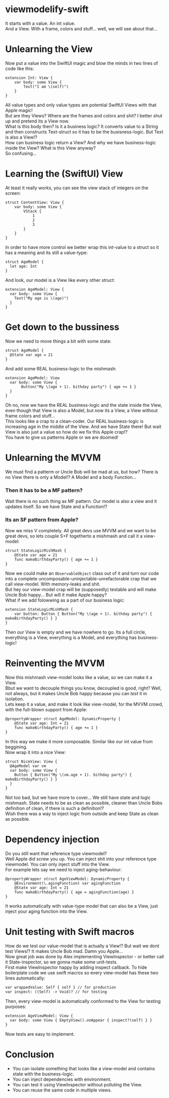 # viewmodelify-swift
It starts with a value.
An int value.\
And a View.
With a frame, colors and stuff... well, we will see about that...

# Unlearning the View
Now put a value into the SwiftUI magic and blow the minds in two lines of code like this:
```
extension Int: View {
    var body: some View {
        Text("I am \(self)")
    }
}
```
All value types and only value types are potential SwiftUI Views with that Apple magic!\
But are they Views? Where are the frames and colors and shit? I better shut up and pretend its a View now.\
What is this body then? Is it a business logic? It converts value to a String and then constructs Text-struct so it has to be the busisness-logic. But Text is also a View!?\
How can business logic return a View? And why we have business-logic inside the View? What is this View anyway?\
So confusing...

# Learning the (SwiftUI) View
At least it really works, you can see the view stack of integers on the screen:
```
struct ContentView: View {
    var body: some View {
        VStack {
            1
            2
            3
        }
    }
}
```
In order to have more control we better wrap this int-value to a struct so it has a meaning and its still a value-type:
```
struct AgeModel {
  let age: Int
}
```
And look, our model is a View like every other struct:
```
extension AgeModel: View {
  var body: some View {
    Text("My age is \(age)")
  }
}
```

# Get down to the bussiness
Now we need to move things a bit with some state:
```
struct AgeModel {
  @State var age = 21
}
```
And add some REAL business-logic to the mishmash:
```
extension AgeModel: View
  var body: some View {
       Button("My \(age + 1). bithday party") { age += 1 }
  }
}
```
Oh no, now we have the REAL business-logic and the state inside the View, even though that View is also a Model, but now its a View, a View without frame colors and stuff...\
This looks like a crap to a clean-coder. Our REAL business-logic is increasing age in the middle of the View. And we have State there! But wait View is also just a value so how do we fix this Apple crap!?\
You have to give us patterns Apple or we are doomed!

# Unlearning the MVVM
We must find a patterm or Uncle Bob will be mad at us, but how? There is no View there is only a Model!? A Model and a body Function...
### Then it has to be a MF pattern?
Wait there is no such thing as MF pattern. Our model is also a view and it updates itself. So we have State and a Function!?
### Its an SF pattern from Apple?
Now we miss V completely. All great devs use MVVM and we want to be great devs, so lets couple S+F togetherto a mishmash and call it a view-model:
```
struct StateLogicMishMash {
    @State var age = 21
    func makeBirthdayParty() { age += 1 }
}
```
Now we could make an `ObservableObject` class out of it and turn our code into a complete uncomposable-uninjectable-unrefactorable crap that we call view-model. With memory-leaks and shit.\
But hey our view-model crap will be (supposedly) testable and will make Uncle Bob happy... But will it make Apple happy?\
What if we add folowwing as a part of our business logic:
```
extension StateLogicMishMash {
    var button: Button { Button("My \(age + 1). bithday party") { makeBirthdayParty() } }
}
```
Then our View is empty and we have nowhere to go. Its a full circle, everything is a View, everything is a Model, and everything has business-logic!

# Reinventing the MVVM
Now this mishmash view-model looks like a value, so we can make it a View.\
Bbut we want to decouple things you know, decoupled is good, right? Well, not always, but it makes Uncle Bob happy because you can *test* it in isolation.\
Lets keep it a value, and make it look like view-model, for the MVVM crowd, with the full-blown support from Apple:
```
@propertyWrapper struct AgeModel: DynamicProperty {
    @State var age: Int = 21
    func makeBirthdayParty() { age += 1 }
}
```
In this way we make it more composable. Similar like our int value from beggining.\
Now wrap it into a nice View:
```
struct NiceView: View {
  @AgeModel var vm
  var body: some View {
    Button { Button("My \(vm.age + 1). bithday party") { makeBirthdayParty() } }
  }
}
```
Not too bad, but we have more to cover... We still have state and logic mishmash. State needs to be as clean as possible, cleaner than Uncle Bobs definition of clean, if there is such a definition!?\
Wish there was a way to inject logic from outside and keep State as clean as possible.

# Dependency injection
Do you still want that reference type viewmodel?\
Well Apple did screw you up. You can inject shit into your reference type viewmodel. You can only inject stuff into the View.\
For example lets say we need to inject aging-behaviour:
```
@propertyWrapper struct AgeViewModel: DynamicProperty {
    @Environment(\.agingFunction) var agingFunction
    @State var age: Int = 21
    func makeBirthdayParty() { age = agingFunction(age) }
}
```
It works automatically with value-type model that can also be a View, just inject your aging function into the View.

# Unit testing with Swift macros
How do we test our value-model that is actually a View!? But wait we dont test Views!? It makes Uncle Bob mad. Damn you Apple...\
Now great job was done by Alex implementing ViewInspector - or better call it State-inspector, so we gonna make some unit-tests.\
First make ViewInspector happy by adding inspect callback. To hide boilerplate code we use swift macros so every view-model has these two lines automatically:
```
var wrappedValue: Self { self } // for production
var inspect: ((Self) -> Void)? // for testing
```

Then, every view-model is automatically conformed to the View for testing purposes:
```
extension AgeViewModel: View {
  var body: some View { EmptyView().onAppear { inspect?(self) } }
}
```
Now tests are easy to implement.

# Conclusion
- You can isolate something that looks like a view-model and contains state with the business-logic.
- You can inject dependencies with environment.
- You can test it using ViewInspector without polluting the View.
- You can reuse the same code in multiple views.
